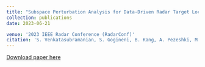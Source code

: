 ```yaml
---
title: "Subspace Perturbation Analysis for Data-Driven Radar Target Localization"
collection: publications
date: 2023-06-21

venue: '2023 IEEE Radar Conference (RadarConf)'
citation: 'S. Venkatasubramanian, S. Gogineni, B. Kang, A. Pezeshki, M. Rangaswamy and V. Tarokh, &quot;Subspace Perturbation Analysis for Data-Driven Radar Target Localization,&quot; <i>IEEE Radar Conference (RadarConf)</i>, San Antonio, TX, USA, 2023, pp. 1-5, doi: 10.1109/RadarConf2351548.2023.10149781.'
---
```


[Download paper here](https://arxiv.org/abs/2303.08241)
